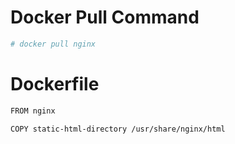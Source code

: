 # Docker Pull Command
``` bash
# docker pull nginx
```

# Dockerfile
``` bash
FROM nginx

COPY static-html-directory /usr/share/nginx/html
```